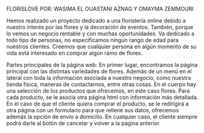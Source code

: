 FLORISLOVE POR: WASIMA EL OUASTANI AZNAG Y OMAYMA ZEMMOURI

Hemos realizado un proyecto dedicado a una floristería online debido a nuestro interés por las flores y la decoración de eventos. 
También, porque lo vemos un negocio rentable y con muchas oportunidades. Va dedicado a todo tipo de personas, no especificamos ningún rango de edad para nuestros clientes. Creemos que cualquier persona en algún momento de su vida está interesado en comprar algún ramo de flores.

Partes principales de la página web:
En primer lugar, encontramos la página principal con las distintas variedades de flores. 
Además de un menú en el lateral con toda la información asociada a nuestro negocio, como nuestra tienda física, maneras de contactarnos, entre otras cosas.
En el cuerpo hay una selección de los productos que ofrecemos, en este caso flores. Para cada producto, se le asocia otra página html con información más detallada.
En el caso de que el cliente quiera comprar el producto, se le redirigirá a otra página con un formulario para que rellene sus datos, ofrecemos además la opción de envío a domicilio.
En cualquier caso, el cliente siempre podrá darle al botón de cancelar y volver a la página anterior.

